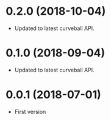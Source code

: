 0.2.0 (2018-10-04)
==================

* Updated to latest curveball API.


0.1.0 (2018-09-04)
=================

* Updated to latest curveball API.


0.0.1 (2018-07-01)
==================

* First version
